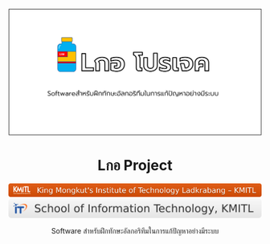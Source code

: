 ![](document/docs/image/card.png)
<div align="center">
  <h1>Lกอ Project</h1>
  <img src="https://github.com/SupaschaiPh/SupaschaiPh/blob/main/badges/KMITL-5.svg"/>
  <img src="https://github.com/SupaschaiPh/SupaschaiPh/blob/main/badges/IT-1.svg"/>
  
  <p>Software สำหรับฝึกทักษะอัลกอริทึมในการแก้ปัญหาอย่างมีระบบ</p>
</div>
